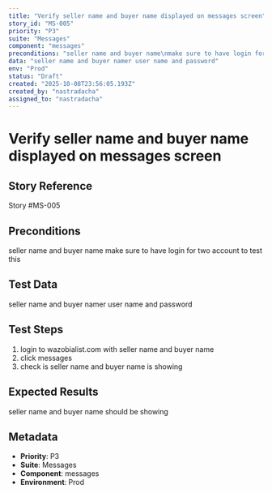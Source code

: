```yaml
---
title: "Verify seller name and buyer name displayed on messages screen"
story_id: "MS-005"
priority: "P3"
suite: "Messages"
component: "messages"
preconditions: "seller name and buyer name\nmake sure to have login for two account to test this "
data: "seller name and buyer namer user name and password"
env: "Prod"
status: "Draft"
created: "2025-10-08T23:56:05.193Z"
created_by: "nastradacha"
assigned_to: "nastradacha"
---
```

# Verify seller name and buyer name displayed on messages screen

## Story Reference
Story #MS-005

## Preconditions
seller name and buyer name
make sure to have login for two account to test this 


## Test Data
seller name and buyer namer user name and password


## Test Steps
1. login to wazobialist.com with seller name and buyer name
2. click messages
3. check is seller name and buyer name is showing 

## Expected Results
seller name and buyer name should be showing 

## Metadata
- **Priority**: P3
- **Suite**: Messages
- **Component**: messages
- **Environment**: Prod
